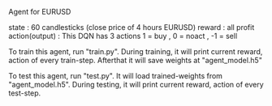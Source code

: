 Agent for EURUSD 

state : 60 candlesticks (close price of 4 hours EURUSD) 
reward : all profit 
action(output) : This DQN has 3 actions 1 = buy , 0 = noact , -1 = sell 

To train this agent, run "train.py".
During training, it will print current reward, action of every train-step.
Afterthat it will save weights at "agent_model.h5"

To test this agent, run "test.py".
It will load trained-weights from "agent_model.h5".
During testing, it will print current reward, action of every test-step.
